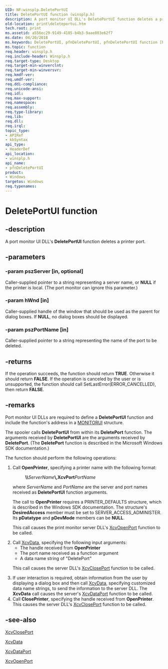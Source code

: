```yaml
---
UID: NF:winsplp.DeletePortUI
title: DeletePortUI function (winsplp.h)
description: A port monitor UI DLL's DeletePortUI function deletes a printer port.
old-location: print\deleteportui.htm
tech.root: print
ms.assetid: a556ec29-9149-4185-b4b3-9aae803e62f7
ms.date: 04/20/2018
ms.keywords: DeletePortUI, pfnDeletePortUI, pfnDeletePortUI function [Print Devices], print.deleteportui, spoolfnc_9b9b8660-cc30-49ea-aea1-163eef7ab973.xml, winsplp/pfnDeletePortUI
ms.topic: function
req.header: winsplp.h
req.include-header: Winsplp.h
req.target-type: Desktop
req.target-min-winverclnt: 
req.target-min-winversvr: 
req.kmdf-ver: 
req.umdf-ver: 
req.ddi-compliance: 
req.unicode-ansi: 
req.idl: 
req.max-support: 
req.namespace: 
req.assembly: 
req.type-library: 
req.lib: 
req.dll: 
req.irql: 
topic_type:
- APIRef
- kbSyntax
api_type:
- HeaderDef
api_location:
- winsplp.h
api_name:
- pfnDeletePortUI
product:
- Windows
targetos: Windows
req.typenames: 
---
```


# DeletePortUI function


## -description


A port monitor UI DLL's <b>DeletePortUI</b> function deletes a printer port.


## -parameters




### -param pszServer [in, optional]

Caller-supplied pointer to a string representing a server name, or <b>NULL</b> if the printer is local. (The port monitor can ignore this parameter.)


### -param hWnd [in]

Caller-supplied handle of the window that should be used as the parent for dialog boxes. If <b>NULL</b>, no dialog boxes should be displayed.


### -param pszPortName [in]

Caller-supplied pointer to a string representing the name of the port to be deleted.


## -returns



If the operation succeeds, the function should return <b>TRUE</b>. Otherwise it should return <b>FALSE</b>. If the operation is canceled by the user or is unsupported, the function should call SetLastError(ERROR_CANCELLED), then return <b>FALSE</b>.




## -remarks



Port monitor UI DLLs are required to define a <b>DeletePortUI</b> function and include the function's address in a <a href="https://docs.microsoft.com/windows-hardware/drivers/ddi/content/winsplp/ns-winsplp-_monitorui">MONITORUI</a> structure.

The spooler calls <b>DeletePortUI</b> from within its <b>DeletePort</b> function. The arguments received by <b>DeletePortUI</b> are the arguments received by <b>DeletePort</b>. (The <b>DeletePort</b> function is described in the Microsoft Windows SDK documentation.)

The function should perform the following operations:

<ol>
<li>
Call <b>OpenPrinter</b>, specifying a printer name with the following format:<dl>
<dd><b>\\</b><i>ServerName</i><b>\,XcvPort</b><i>PortName</i></dd>
</dl>


where <i>ServerName</i> and <i>PortName</i> are the server and port names received as <b>DeletePortUI</b> function arguments.

The call to <b>OpenPrinter</b> requires a PRINTER_DEFAULTS structure, which is described in the Windows SDK documentation. The structure's <b>DesiredAccess</b> member must be set to SERVER_ACCESS_ADMINISTER. Its <b>pDatatype</b> and <b>pDevMode</b> members can be <b>NULL</b>.

This call causes the print monitor server DLL's <a href="https://docs.microsoft.com/windows-hardware/drivers/ddi/content/winsplp/nf-winsplp-xcvopenport">XcvOpenPort</a> function to be called.

</li>
<li>
Call <a href="https://docs.microsoft.com/previous-versions/ff564255(v=vs.85)">XcvData</a>, specifying the following input arguments:<ul>
<li>The handle received from <b>OpenPrinter</b></li>
<li>The port name received as a function argument</li>
<li>A data name string of "DeletePort"</li>
</ul>


This call causes the server DLL's <a href="https://docs.microsoft.com/windows-hardware/drivers/ddi/content/winsplp/nf-winsplp-xcvcloseport">XcvClosePort</a> function to be called.

</li>
<li>
If user interaction is required, obtain information from the user by displaying a dialog box and then call <a href="https://docs.microsoft.com/previous-versions/ff564255(v=vs.85)">XcvData</a>, specifying customized data name strings, to send the information to the server DLL. The <b>XcvData</b> call causes the server's <a href="https://docs.microsoft.com/windows-hardware/drivers/ddi/content/winsplp/nf-winsplp-xcvdataport">XcvDataPort</a> function to be called.

</li>
<li>
Call <b>ClosePrinter</b>, specifying the handle received from <b>OpenPrinter</b>. This causes the server DLL's <a href="https://docs.microsoft.com/windows-hardware/drivers/ddi/content/winsplp/nf-winsplp-xcvcloseport">XcvClosePort</a> function to be called.

</li>
</ol>



## -see-also




<a href="https://docs.microsoft.com/windows-hardware/drivers/ddi/content/winsplp/nf-winsplp-xcvcloseport">XcvClosePort</a>



<a href="https://docs.microsoft.com/previous-versions/ff564255(v=vs.85)">XcvData</a>



<a href="https://docs.microsoft.com/windows-hardware/drivers/ddi/content/winsplp/nf-winsplp-xcvdataport">XcvDataPort</a>



<a href="https://docs.microsoft.com/windows-hardware/drivers/ddi/content/winsplp/nf-winsplp-xcvopenport">XcvOpenPort</a>
 

 

